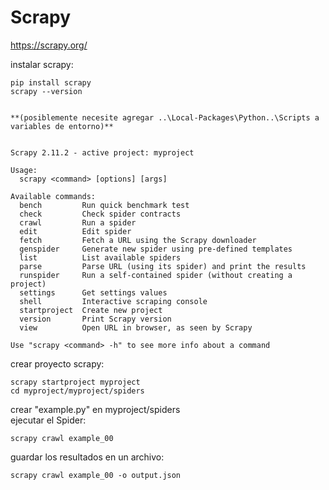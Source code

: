 # Scrapy

https://scrapy.org/  

instalar scrapy:
```
pip install scrapy
scrapy --version


**(posiblemente necesite agregar ..\Local-Packages\Python..\Scripts a variables de entorno)**


Scrapy 2.11.2 - active project: myproject

Usage:
  scrapy <command> [options] [args]

Available commands:
  bench         Run quick benchmark test
  check         Check spider contracts
  crawl         Run a spider
  edit          Edit spider
  fetch         Fetch a URL using the Scrapy downloader
  genspider     Generate new spider using pre-defined templates
  list          List available spiders
  parse         Parse URL (using its spider) and print the results
  runspider     Run a self-contained spider (without creating a project)
  settings      Get settings values
  shell         Interactive scraping console
  startproject  Create new project
  version       Print Scrapy version
  view          Open URL in browser, as seen by Scrapy

Use "scrapy <command> -h" to see more info about a command
```

crear proyecto scrapy:
```
scrapy startproject myproject
cd myproject/myproject/spiders
```  
crear "example.py" en myproject/spiders  
ejecutar el Spider:
```
scrapy crawl example_00
```
guardar los resultados en un archivo:
```
scrapy crawl example_00 -o output.json
```